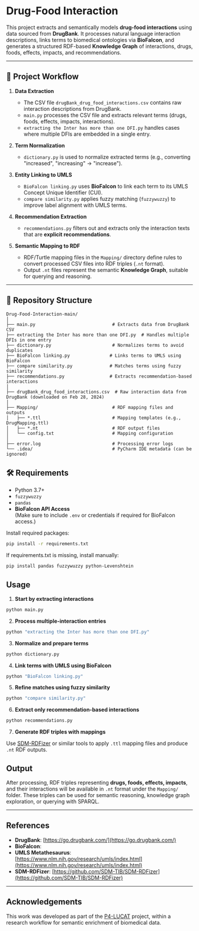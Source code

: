 # Drug-Food Interaction

This project extracts and semantically models **drug-food interactions** using data sourced from **DrugBank**. It processes natural language interaction descriptions, links terms to biomedical ontologies via **BioFalcon**, and generates a structured RDF-based **Knowledge Graph** of interactions, drugs, foods, effects, impacts, and recommendations.

---

## 🚀 Project Workflow

1. **Data Extraction**  
   - The CSV file `drugBank_drug_food_interactions.csv` contains raw interaction descriptions from DrugBank.
   - `main.py` processes the CSV file and extracts relevant terms (drugs, foods, effects, impacts, interactions).
   - `extracting the Inter has more than one DFI.py` handles cases where multiple DFIs are embedded in a single entry.

2. **Term Normalization**  
   - `dictionary.py` is used to normalize extracted terms (e.g., converting "increased", "increasing" → "increase").

3. **Entity Linking to UMLS**  
   - `BioFalcon linking.py` uses **BioFalcon** to link each term to its UMLS Concept Unique Identifier (CUI).
   - `compare similarity.py` applies fuzzy matching (`fuzzywuzzy`) to improve label alignment with UMLS terms.

4. **Recommendation Extraction**  
   - `recommendations.py` filters out and extracts only the interaction texts that are **explicit recommendations**.

5. **Semantic Mapping to RDF**  
   - RDF/Turtle mapping files in the `Mapping/` directory define rules to convert processed CSV files into RDF triples (`.nt` format).
   - Output `.nt` files represent the semantic **Knowledge Graph**, suitable for querying and reasoning.

---

## 🧾 Repository Structure

```plaintext
Drug-Food-Interaction-main/
│
├── main.py                             # Extracts data from DrugBank CSV
├── extracting the Inter has more than one DFI.py  # Handles multiple DFIs in one entry
├── dictionary.py                       # Normalizes terms to avoid duplicates
├── BioFalcon linking.py               # Links terms to UMLS using BioFalcon
├── compare similarity.py              # Matches terms using fuzzy similarity
├── recommendations.py                 # Extracts recommendation-based interactions
│
├── drugBank_drug_food_interactions.csv  # Raw interaction data from DrugBank (downloaded on Feb 28, 2024)
│
├── Mapping/                            # RDF mapping files and outputs
│   ├── *.ttl                           # Mapping templates (e.g., DrugMapping.ttl)
│   ├── *.nt                            # RDF output files
│   └── config.txt                      # Mapping configuration
│
├── error.log                           # Processing error logs
└── .idea/                              # PyCharm IDE metadata (can be ignored)
```
## 🛠️ Requirements

- Python 3.7+
- `fuzzywuzzy`
- `pandas`
- **BioFalcon API Access**  
  (Make sure to include `.env` or credentials if required for BioFalcon access.)

Install required packages:

```bash
pip install -r requirements.txt
```

If requirements.txt is missing, install manually:
```bash
pip install pandas fuzzywuzzy python-Levenshtein
```
## Usage

1. **Start by extracting interactions**

```bash
python main.py
```

2. **Process multiple-interaction entries**

```bash
python "extracting the Inter has more than one DFI.py"
```

3. **Normalize and prepare terms**

```bash
python dictionary.py
```

4. **Link terms with UMLS using BioFalcon**

```bash
python "BioFalcon linking.py"
```

5. **Refine matches using fuzzy similarity**

```bash
python "compare similarity.py"
```

6. **Extract only recommendation-based interactions**

```bash
python recommendations.py
```

7. **Generate RDF triples with mappings**

Use [SDM-RDFizer](https://github.com/SDM-TIB/SDM-RDFizer) or similar tools to apply `.ttl` mapping files and produce `.nt` RDF outputs.

##  Output

After processing, RDF triples representing **drugs, foods, effects, impacts**, and their interactions will be available in `.nt` format under the `Mapping/` folder. These triples can be used for semantic reasoning, knowledge graph exploration, or querying with SPARQL.

---

##  References

- **DrugBank**: [https://go.drugbank.com/](https://go.drugbank.com/)
- **BioFalcon**: 
- **UMLS Metathesaurus**: [https://www.nlm.nih.gov/research/umls/index.html](https://www.nlm.nih.gov/research/umls/index.html)
- **SDM-RDFizer**: [https://github.com/SDM-TIB/SDM-RDFizer](https://github.com/SDM-TIB/SDM-RDFizer)

---

##  Acknowledgements

This work was developed as part of the [P4-LUCAT]([https://github.com/SDM-TIB/SDM-RDFizer](https://www.tib.eu/de/forschung-entwicklung/projektuebersicht/projektsteckbrief/p4-lucat)) project, within a research workflow for semantic enrichment of biomedical data.

